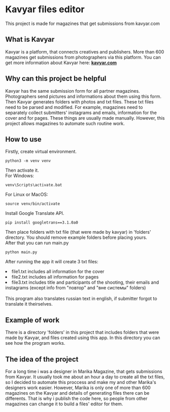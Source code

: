 # Kavyar files editor
This project is made for magazines that get submissions from kavyar.com

## What is Kavyar
Kavyar is a platform, that connects creatives and publishers. More than 600 magazines get submissions from photographers 
via this platform.
You can get more information about Kavyar here: **<a href="https://kavyar.com/home">kavyar.com</a>**

## Why can this project be helpful
Kavyar has the same submission form for all partner magazines. Photographers send pictures and informations about them 
using this form.
Then Kavyar generates folders with photos and txt files. These txt files need to be parsed and modified.
For example, magazines need to separately collect submitters' instagrams and emails, information for the cover 
and for pages.
These things are usually made manually. However, this project allows magazines to automate such routine work.

## How to use
Firstly, create virtual environment.
```
python3 -m venv venv
```
Then activate it.<br>
For Windows:
```
venv\Scripts\activate.bat
```
For Linux or MacOS:
```
source venv/bin/activate
```
Install Google Translate API.
```
pip install googletrans==3.1.0a0
```
Then place folders with txt file (that were made by kavyar) in 'folders' directory. 
You should remove example folders before placing yours.<br>
After that you can run main.py
```
python main.py
```
After running the app it will create 3 txt files:
<li>file1.txt includes all information for the cover</li>
<li>file2.txt includes all information for pages</li>
<li>file3.txt includes title and participants of the shooting, their emails and instagrams (except info from "повтор" and "вне системы" folders)</li><br>
This program also translates russian text in english, if submitter forgot to translate it theirselves.

## Example of work
There is a directory 'folders' in this project that includes folders that were made by Kavyar, and files created 
using this app.
In this directory you can see how the program works.

## The idea of the project
For a long time i was a designer in Marika Magazine, that gets submissions from Kavyar. 
It usually took me about an hour a day to create all the txt files, so I decided to automate this proccess and make my 
and other Marika's designers work easier. However, Marika is only one of more than 600 magazines on the Kavyar and 
details of generating files there can be differents. That is why i publish the code here, so people from other magazines 
can change it to build a files' editor for them.
